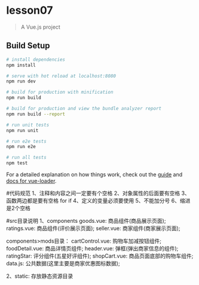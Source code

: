 # lesson07

> A Vue.js project

## Build Setup

``` bash
# install dependencies
npm install

# serve with hot reload at localhost:8080
npm run dev

# build for production with minification
npm run build

# build for production and view the bundle analyzer report
npm run build --report

# run unit tests
npm run unit

# run e2e tests
npm run e2e

# run all tests
npm test
```

For a detailed explanation on how things work, check out the [guide](http://vuejs-templates.github.io/webpack/) and [docs for vue-loader](http://vuejs.github.io/vue-loader).

#代码规范
1、注释和内容之间一定要有个空格
2、对象属性的后面要有空格
3、函数两边都是要有空格 for if
4、定义的变量必须要使用
5、不能加分号
6、缩进是2个空格

#src目录说明
1、components
goods.vue: 商品组件(商品展示页面);
ratings.vue: 商品组件(评价展示页面);
seller.vue: 商家组件(商家展示页面);

components>mods目录：
cartControl.vue: 购物车加减按钮组件;
foodDetail.vue: 商品详情页组件;
header.vue: 弹框(弹出商家信息的组件);
ratingStar: 评分组件(五星好评组件);
shopCart.vue: 商品页面底部的购物车组件;
data.js: 公共数据(这里主要是商家优惠图标数据);

2、static: 存放静态资源目录



